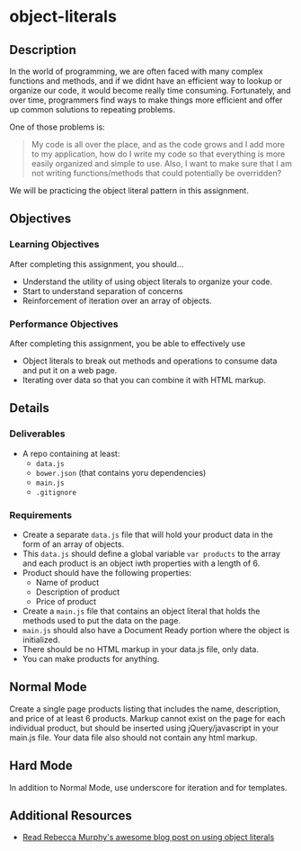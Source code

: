 # object-literals

## Description
In the world of programming, we are often faced with many complex functions and methods, and if we didnt have an efficient way to lookup or organize our code, it would become really time consuming.  Fortunately, and over time, programmers find ways to make things more efficient and offer up common solutions to repeating problems.

One of those problems is:

<blockquote>
My code is all over the place, and as the code grows and I add more to my application, how do I write my code so that everything is more easily organized and simple to use.  Also, I want to make sure that I am not writing functions/methods that could potentially be overridden?
</blockquote>

We will be practicing the object literal pattern in this assignment.

## Objectives

### Learning Objectives

After completing this assignment, you should…

* Understand the utility of using object literals to organize your code.
* Start to understand separation of concerns
* Reinforcement of iteration over an array of objects.

### Performance Objectives

After completing this assignment, you be able to effectively use

* Object literals to break out methods and operations to consume data and put it on a web page.
* Iterating over data so that you can combine it with HTML markup.


## Details

### Deliverables

* A repo containing at least:
  * `data.js`
  * `bower.json` (that contains yoru dependencies)
  * `main.js`
  * `.gitignore`

### Requirements

* Create a separate `data.js` file that will hold your product data in the form of an array of objects.
* This `data.js` should define a global variable `var products` to the array and each product is an object iwth properties with a length of 6.
* Product should have the following properties:
  - Name of product
  - Description of product
  - Price of product
* Create a `main.js` file that contains an object literal that holds the methods used to put the data on the page.
* `main.js` should also have a Document Ready portion where the object is initialized.
* There should be no HTML markup in your data.js file, only data.
* You can make products for anything.

## Normal Mode

Create a single page products listing that includes the name, description, and price of at least 6 products.  Markup cannot exist on the page for each individual product, but should be inserted using jQuery/javascript in your main.js file.  Your data file also should not contain any html markup.

## Hard Mode

In addition to Normal Mode, use underscore for iteration and for templates.



## Additional Resources

* [Read Rebecca Murphy's awesome blog post on using object literals](http://rmurphey.com/blog/2009/10/15/using-objects-to-organize-your-code/)
